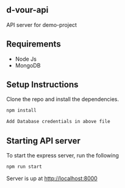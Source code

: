 ## d-vour-api

API server for demo-project

## Requirements

* Node Js
* MongoDB

## Setup Instructions

Clone the repo and install the dependencies.

```bash
npm install
```

```bash
Add Database credentials in above file
```

## Starting API server

To start the express server, run the following

```bash
npm run start
```

Server is up at [http://localhost:8000](http://localhost:8000)

